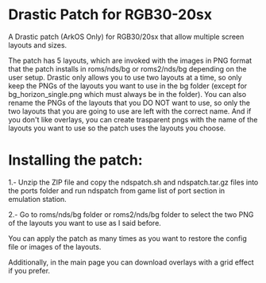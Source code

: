 # Drastic Patch for RGB30-20sx
A Drastic patch (ArkOS Only) for RGB30/20sx that allow multiple screen layouts and sizes.



The patch has 5 layouts, which are invoked with the images in PNG format that the patch installs in roms/nds/bg or roms2/nds/bg depending on the user setup. Drastic only allows you to use two layouts at a time, so only keep the PNGs of the layouts you want to use in the bg folder (except for bg_horizon_single.png which must always be in the folder). You can also rename the PNGs of the layouts that you DO NOT want to use, so only the two layouts that you are going to use are left with the correct name. And if you don't like overlays, you can create trasparent pngs with the name of the layouts you want to use so the patch uses the layouts you choose.

# Installing the patch:

1.- Unzip the ZIP file and copy the ndspatch.sh and ndspatch.tar.gz files into the ports folder and run ndspatch from game list of port section in emulation station.

2.- Go to  roms/nds/bg folder or roms2/nds/bg folder to select the two PNG of the layouts you want to use as I said before.

You can apply the patch as many times as you want to restore the config file or images of the layouts.

Additionally, in the main page you can download overlays with a grid effect if you prefer.

